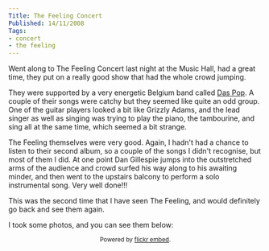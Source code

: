 ```yaml
---
Title: The Feeling Concert
Published: 14/11/2008
Tags:
- concert
- the feeling
---
```


Went along to The Feeling Concert last night at the Music Hall, had a great time, they put on a really good show that had the whole crowd jumping.

They were supported by a very energetic Belgium band called [Das Pop](http://www.daspop.com/). A couple of their songs were catchy but they seemed like quite an odd group. One of the guitar players looked a bit like Grizzly Adams, and the lead singer as well as singing was trying to play the piano, the tambourine, and sing all at the same time, which seemed a bit strange.

The Feeling themselves were very good. Again, I hadn't had a chance to listen to their second album, so a couple of the songs I didn't recognise, but most of them I did. At one point Dan Gillespie jumps into the outstretched arms of the audience and crowd surfed his way along to his awaiting minder, and then went to the upstairs balcony to perform a solo instrumental song. Very well done!!!

This was the second time that I have seen The Feeling, and would definitely go back and see them again.

I took some photos, and you can see them below:

<div id="flickrembed"></div><small style="display: block; text-align: center; margin: 0 auto;">Powered by <a href="https://flickrembed.com">flickr embed</a>.</small>

<script src="https://flickrembed.com/embed_v2.js.php?source=flickr&layout=responsive&input=72157677831689385&sort=0&by=album&theme=default&scale=fit&skin=default&id=5850544461b40"></script>
